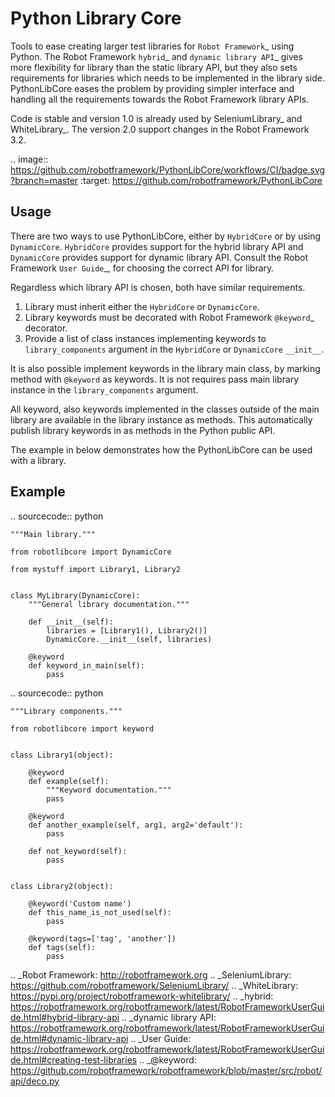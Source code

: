 Python Library Core
===================

Tools to ease creating larger test libraries for `Robot Framework`_ using
Python. The Robot Framework `hybrid`_ and `dynamic library API`_ gives more
flexibility for library than the static library API, but they also sets requirements
for libraries which needs to be implemented in the library side. PythonLibCore
eases the problem by providing simpler interface and handling all the requirements
towards the Robot Framework library APIs.

Code is stable and version 1.0 is already used by SeleniumLibrary_ and
WhiteLibrary_. The version 2.0 support changes in the Robot Framework
3.2.

.. image:: https://github.com/robotframework/PythonLibCore/workflows/CI/badge.svg?branch=master
   :target: https://github.com/robotframework/PythonLibCore

Usage
-----
There are two ways to use PythonLibCore, either by `HybridCore` or by using `DynamicCore`.
`HybridCore` provides support for the hybrid library API and `DynamicCore` provides support
for dynamic library API. Consult the Robot Framework `User Guide`_, for choosing the
correct API for library.

Regardless which library API is chosen, both have similar requirements.

1) Library must inherit either the `HybridCore` or `DynamicCore`.
2) Library keywords must be decorated with Robot Framework `@keyword`_ decorator.
3) Provide a list of class instances implementing keywords to `library_components` argument in the `HybridCore` or `DynamicCore` `__init__`.

It is also possible implement keywords in the library main class, by marking method with
`@keyword` as keywords. It is not requires pass main library instance in the
`library_components` argument.

All keyword, also keywords implemented in the classes outside of the main library are
available in the library instance as methods. This automatically publish library keywords
in as methods in the Python public API.

The example in below demonstrates how the PythonLibCore can be used with a library.

Example
-------

.. sourcecode:: python

    """Main library."""

    from robotlibcore import DynamicCore

    from mystuff import Library1, Library2


    class MyLibrary(DynamicCore):
        """General library documentation."""

        def __init__(self):
            libraries = [Library1(), Library2()]
            DynamicCore.__init__(self, libraries)

        @keyword
        def keyword_in_main(self):
            pass

.. sourcecode:: python

    """Library components."""

    from robotlibcore import keyword


    class Library1(object):

        @keyword
        def example(self):
            """Keyword documentation."""
            pass

        @keyword
        def another_example(self, arg1, arg2='default'):
            pass

        def not_keyword(self):
            pass


    class Library2(object):

        @keyword('Custom name')
        def this_name_is_not_used(self):
            pass

        @keyword(tags=['tag', 'another'])
        def tags(self):
            pass


.. _Robot Framework: http://robotframework.org
.. _SeleniumLibrary: https://github.com/robotframework/SeleniumLibrary/
.. _WhiteLibrary: https://pypi.org/project/robotframework-whitelibrary/
.. _hybrid: https://robotframework.org/robotframework/latest/RobotFrameworkUserGuide.html#hybrid-library-api
.. _dynamic library API: https://robotframework.org/robotframework/latest/RobotFrameworkUserGuide.html#dynamic-library-api
.. _User Guide: https://robotframework.org/robotframework/latest/RobotFrameworkUserGuide.html#creating-test-libraries
.. _@keyword: https://github.com/robotframework/robotframework/blob/master/src/robot/api/deco.py
